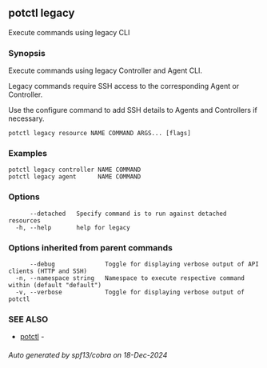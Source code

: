 ## potctl legacy

Execute commands using legacy CLI

### Synopsis

Execute commands using legacy Controller and Agent CLI.

Legacy commands require SSH access to the corresponding Agent or Controller.

Use the configure command to add SSH details to Agents and Controllers if necessary.

```
potctl legacy resource NAME COMMAND ARGS... [flags]
```

### Examples

```
potctl legacy controller NAME COMMAND
potctl legacy agent      NAME COMMAND
```

### Options

```
      --detached   Specify command is to run against detached resources
  -h, --help       help for legacy
```

### Options inherited from parent commands

```
      --debug              Toggle for displaying verbose output of API clients (HTTP and SSH)
  -n, --namespace string   Namespace to execute respective command within (default "default")
  -v, --verbose            Toggle for displaying verbose output of potctl
```

### SEE ALSO

* [potctl](potctl.md)	 - 

###### Auto generated by spf13/cobra on 18-Dec-2024
